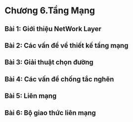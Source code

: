 # Chương 6.Tầng Mạng

## Bài 1: Giới thiệu NetWork Layer

## Bài 2: Các vấn đề về thiết kế tầng mạng

## Bài 3: Giải thuật chọn đường

## Bài 4: Các vấn đề chống tắc nghẽn

## Bài 5: Liên mạng

## Bài 6: Bộ giao thức liên mạng
